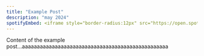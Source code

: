 ```yaml
---
title: "Example Post"
description: "may 2024"
spotifyEmbed: <iframe style="border-radius:12px" src="https://open.spotify.com/embed/album/4oL7pMxnb04uuRI7ReXmuh?utm_source=generator" width="100%" height="352" frameBorder="0" allowfullscreen="" allow="autoplay; clipboard-write; encrypted-media; fullscreen; picture-in-picture" loading="lazy"></iframe>
---
```

Content of the example post...aaaaaaaaaaaaaaaaaaaaaaaaaaaaaaaaaaaaaaaaaaaaaaaaa
